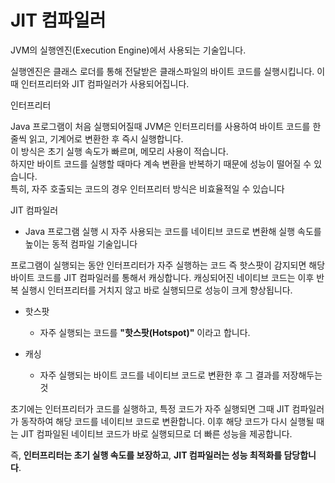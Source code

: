 # JIT 컴파일러

JVM의 실행엔진(Execution Engine)에서 사용되는 기술입니다.

실행엔진은 클래스 로더를 통해 전달받은 클래스파일의 바이트 코드를 실행시킵니다.
이때 인터프리터와 JIT 컴파일러가 사용되어집니다.

인터프리터
<p>
Java 프로그램이 처음 실행되어질때 JVM은 인터프리터를 사용하여 바이트 코드를 한 줄씩 읽고, 기계어로 변환한 후 즉시 실행합니다.<br>
이 방식은 초기 실행 속도가 빠르며, 메모리 사용이 적습니다. <br>
하지만 바이트 코드를 실행할 때마다 계속 변환을 반복하기 때문에 성능이 떨어질 수 있습니다. <br>
특히, 자주 호출되는 코드의 경우 인터프리터 방식은 비효율적일 수 있습니다

JIT 컴파일러
- Java 프로그램 실행 시 자주 사용되는 코드를 네이티브 코드로 변환해 실행 속도를 높이는 동적 컴파일 기술입니다
  
프로그램이 실행되는 동안 인터프리터가 자주 실행하는 코드 즉 핫스팟이 감지되면 해당 바이트 코드를 JIT 컴파일러를 통해서 캐싱합니다.
캐싱되어진 네이티브 코드는 이후 반복 실행시 인터프리터를 거치지 않고 바로 실행되므로 성능이 크게 향상됩니다.

- 핫스팟
   - 자주 실행되는 코드를 **"핫스팟(Hotspot)"** 이라고 합니다.
 
- 캐싱
   - 자주 실행되는 바이트 코드를 네이티브 코드로 변환한 후 그 결과를 저장해두는 것

초기에는 인터프리터가 코드를 실행하고, 특정 코드가 자주 실행되면 그때 JIT 컴파일러가 동작하여 해당 코드를 네이티브 코드로 변환합니다.
이후 해당 코드가 다시 실행될 때는 JIT 컴파일된 네이티브 코드가 바로 실행되므로 더 빠른 성능을 제공합니다.

즉, **인터프리터는 초기 실행 속도를 보장하고**, **JIT 컴파일러는 성능 최적화를 담당합니다**.
